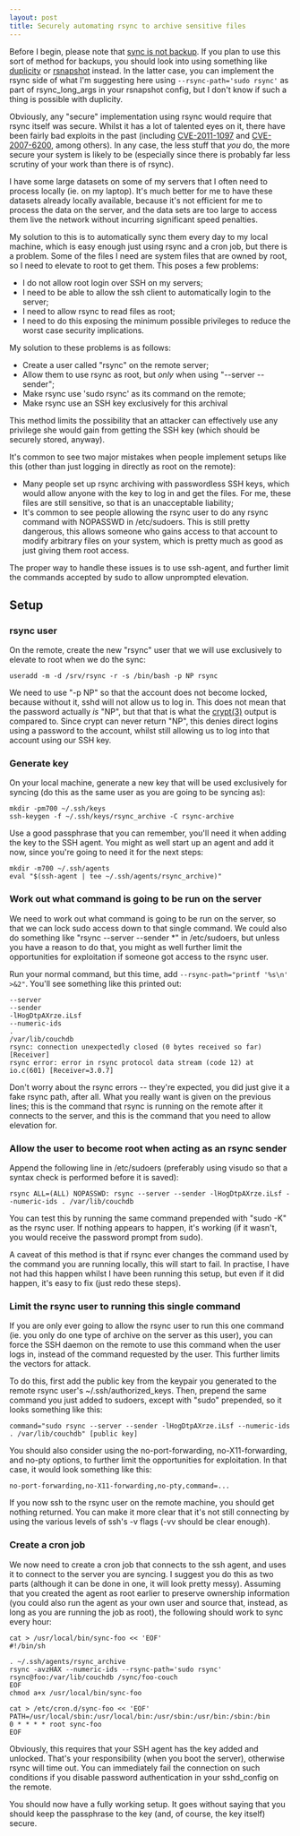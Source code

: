 ```yaml
---
layout: post
title: Securely automating rsync to archive sensitive files
---
```


Before I begin, please note that [sync is not backup][syncisnotbackup]. If you
plan to use this sort of method for backups, you should look into using
something like [duplicity][duplicity] or [rsnapshot][rsnapshot] instead.  In
the latter case, you can implement the rsync side of what I'm suggesting here
using `--rsync-path='sudo rsync'` as part of rsync\_long\_args in your
rsnapshot config, but I don't know if such a thing is possible with duplicity.

Obviously, any "secure" implementation using rsync would require that rsync
itself was secure. Whilst it has a lot of talented eyes on it, there have been
fairly bad exploits in the past (including [CVE-2011-1097][CVE-2011-1097] and
[CVE-2007-6200][CVE-2007-6200], among others). In any case, the less stuff that
*you* do, the more secure your system is likely to be (especially since there
is probably far less scrutiny of your work than there is of rsync).

I have some large datasets on some of my servers that I often need to process
locally (ie. on my laptop). It's much better for me to have these datasets
already locally available, because it's not efficient for me to process the
data on the server, and the data sets are too large to access them live the
network without incurring significant speed penalties.

My solution to this is to automatically sync them every day to my local
machine, which is easy enough just using rsync and a cron job, but there is a
problem. Some of the files I need are system files that are owned by root, so
I need to elevate to root to get them. This poses a few problems:

- I do not allow root login over SSH on my servers;
- I need to be able to allow the ssh client to automatically login to the
  server;
- I need to allow rsync to read files as root;
- I need to do this exposing the minimum possible privileges to reduce the
  worst case security implications.

My solution to these problems is as follows:

- Create a user called "rsync" on the remote server;
- Allow them to use rsync as root, but *only* when using "--server --sender";
- Make rsync use 'sudo rsync' as its command on the remote;
- Make rsync use an SSH key exclusively for this archival

This method limits the possibility that an attacker can effectively use any
privilege she would gain from getting the SSH key (which should be securely
stored, anyway).

It's common to see two major mistakes when people implement setups like this
(other than just logging in directly as root on the remote):

- Many people set up rsync archiving with passwordless SSH keys, which would
  allow anyone with the key to log in and get the files. For me, these files
  are still sensitive, so that is an unacceptable liability;
- It's common to see people allowing the rsync user to do any rsync command
  with NOPASSWD in /etc/sudoers. This is still pretty dangerous, this allows
  someone who gains access to that account to modify arbitrary files on your
  system, which is pretty much as good as just giving them root access.

The proper way to handle these issues is to use ssh-agent, and further limit
the commands accepted by sudo to allow unprompted elevation.

## Setup

### rsync user

On the remote, create the new "rsync" user that we will use exclusively to
elevate to root when we do the sync:

    useradd -m -d /srv/rsync -r -s /bin/bash -p NP rsync

We need to use "-p NP" so that the account does not become locked, because
without it, sshd will not allow us to log in. This does not mean that the
password actually *is* "NP", but that that is what the [crypt(3)][crypt] output
is compared to. Since crypt can never return "NP", this denies direct logins
using a password to the account, whilst still allowing us to log into that
account using our SSH key.

### Generate key

On your local machine, generate a new key that will be used exclusively for
syncing (do this as the same user as you are going to be syncing as):

    mkdir -pm700 ~/.ssh/keys
    ssh-keygen -f ~/.ssh/keys/rsync_archive -C rsync-archive

Use a good passphrase that you can remember, you'll need it when adding the key
to the SSH agent. You might as well start up an agent and add it now, since
you're going to need it for the next steps:

    mkdir -m700 ~/.ssh/agents
    eval "$(ssh-agent | tee ~/.ssh/agents/rsync_archive)"

### Work out what command is going to be run on the server

We need to work out what command is going to be run on the server, so that we
can lock sudo access down to that single command. We could also do something
like "rsync --server --sender \*" in /etc/sudoers, but unless you have a reason
to do that, you might as well further limit the opportunities for exploitation
if someone got access to the rsync user.

Run your normal command, but this time, add `--rsync-path="printf '%s\n' >&2"`.
You'll see something like this printed out:

    --server
    --sender
    -lHogDtpAXrze.iLsf
    --numeric-ids
    .
    /var/lib/couchdb
    rsync: connection unexpectedly closed (0 bytes received so far) [Receiver]
    rsync error: error in rsync protocol data stream (code 12) at io.c(601) [Receiver=3.0.7]

Don't worry about the rsync errors -- they're expected, you did just give it a
fake rsync path, after all. What you really want is given on the previous
lines; this is the command that rsync is running on the remote after it
connects to the server, and this is the command that you need to allow
elevation for.

### Allow the user to become root when acting as an rsync sender

Append the following line in /etc/sudoers (preferably using visudo so that a
syntax check is performed before it is saved):

    rsync ALL=(ALL) NOPASSWD: rsync --server --sender -lHogDtpAXrze.iLsf --numeric-ids . /var/lib/couchdb

You can test this by running the same command prepended with "sudo -K"
as the rsync user. If nothing appears to happen, it's working (if it wasn't,
you would receive the password prompt from sudo).

A caveat of this method is that if rsync ever changes the command used by the
command you are running locally, this will start to fail. In practise, I have
not had this happen whilst I have been running this setup, but even if it did
happen, it's easy to fix (just redo these steps).

### Limit the rsync user to running this single command

If you are only ever going to allow the rsync user to run this one command (ie.
you only do one type of archive on the server as this user), you can force the
SSH daemon on the remote to use this command when the user logs in, instead of
the command requested by the user. This further limits the vectors for attack.

To do this, first add the public key from the keypair you generated to the
remote rsync user's ~/.ssh/authorized_keys. Then, prepend the same command you
just added to sudoers, except with "sudo" prepended, so it looks something like
this:

    command="sudo rsync --server --sender -lHogDtpAXrze.iLsf --numeric-ids . /var/lib/couchdb" [public key]

You should also consider using the no-port-forwarding, no-X11-forwarding, and
no-pty options, to further limit the opportunities for exploitation. In that
case, it would look something like this:

    no-port-forwarding,no-X11-forwarding,no-pty,command=...

If you now ssh to the rsync user on the remote machine, you should get nothing
returned. You can make it more clear that it's not still connecting by using
the various levels of ssh's -v flags (-vv should be clear enough).

### Create a cron job

We now need to create a cron job that connects to the ssh agent, and uses it to
connect to the server you are syncing. I suggest you do this as two parts
(although it can be done in one, it will look pretty messy). Assuming that you
created the agent as root earlier to preserve ownership information (you could
also run the agent as your own user and source that, instead, as long as you
are running the job as root), the following should work to sync every hour:

    cat > /usr/local/bin/sync-foo << 'EOF'
    #!/bin/sh

    . ~/.ssh/agents/rsync_archive
    rsync -avzHAX --numeric-ids --rsync-path='sudo rsync' rsync@foo:/var/lib/couchdb /sync/foo-couch
    EOF
    chmod a+x /usr/local/bin/sync-foo

    cat > /etc/cron.d/sync-foo << 'EOF'
    PATH=/usr/local/sbin:/usr/local/bin:/usr/sbin:/usr/bin:/sbin:/bin
    0 * * * * root sync-foo
    EOF

Obviously, this requires that your SSH agent has the key added and unlocked.
That's your responsibility (when you boot the server), otherwise rsync will
time out. You can immediately fail the connection on such conditions if you
disable password authentication in your sshd\_config on the remote.

You should now have a fully working setup. It goes without saying that you
should keep the passphrase to the key (and, of course, the key itself) secure.

[duplicity]: http://duplicity.nongnu.org/
[rsnapshot]: http://www.rsnapshot.org/
[syncisnotbackup]: http://lawyerist.com/file-sync-is-not-backup/
[CVE-2011-1097]: http://web.nvd.nist.gov/view/vuln/detail?vulnId=CVE-2011-1097
[CVE-2007-6200]: http://web.nvd.nist.gov/view/vuln/detail?vulnId=CVE-2007-6200
[crypt]: http://linux.die.net/man/3/crypt
